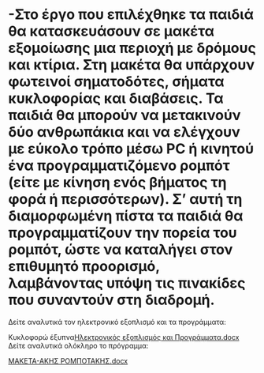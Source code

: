 # -Στο έργο που επιλέχθηκε τα παιδιά θα κατασκευάσουν σε μακέτα εξομοίωσης μια περιοχή με δρόμους και κτίρια. Στη μακέτα θα υπάρχουν φωτεινοί σηματοδότες, σήματα κυκλοφορίας και διαβάσεις. Τα παιδιά θα μπορούν να μετακινούν δύο ανθρωπάκια και να ελέγχουν με εύκολο τρόπο μέσω PC ή κινητού ένα προγραμματιζόμενο ρομπότ (είτε με κίνηση ενός βήματος τη φορά ή περισσότερων). Σ’ αυτή τη διαμορφωμένη πίστα τα παιδιά θα προγραμματίζουν την πορεία του ρομπότ, ώστε να καταλήγει στον επιθυμητό προορισμό, λαμβάνοντας υπόψη τις πινακίδες που συναντούν στη διαδρομή. 
Δείτε αναλυτικά τον ηλεκτρονικό εξοπλισμό και τα προγράμματα:

Κυκλοφορώ έξυπνα[Ηλεκτρονικός εξοπλισμός και Προγράμματα.docx](https://github.com/tosxoleio-mou/-/files/7115445/default.docx)
Δείτε αναλυτικά ολόκληρο το πρόγραμμα:

[ΜΑΚΕΤΑ-ΑΚΗΣ ΡΟΜΠΟΤΑΚΗΣ.docx](https://github.com/tosxoleio-mou/-/files/7115443/-.docx)
